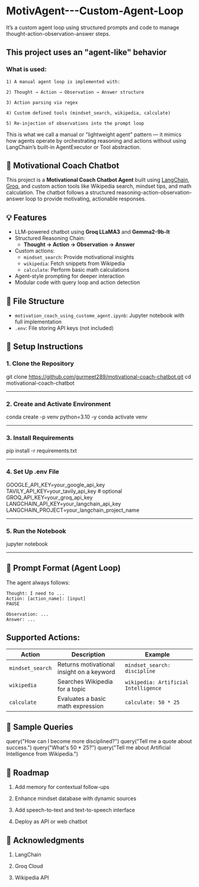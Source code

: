 # MotivAgent---Custom-Agent-Loop
It’s a custom agent loop using structured prompts and code to manage thought-action-observation-answer steps.

## This project uses an "agent-like" behavior 

 ### What is used:

    1) A manual agent loop is implemented with:
    
    2) Thought → Action → Observation → Answer structure
    
    3) Action parsing via regex
    
    4) Custom defined tools (mindset_search, wikipedia, calculate)
    
    5) Re-injection of observations into the prompt loop
  
  
  This is what we call a manual or "lightweight agent" pattern — it mimics how agents operate by orchestrating reasoning and actions without using LangChain’s built-in AgentExecutor or Tool abstraction.


## 🤖 Motivational Coach Chatbot

This project is a **Motivational Coach Chatbot Agent** built using [LangChain](https://www.langchain.com/), [Groq](https://groq.com/), and custom action tools like Wikipedia search, mindset tips, and math calculation. The chatbot follows a structured reasoning-action-observation-answer loop to provide motivating, actionable responses.

## 💡 Features

- LLM-powered chatbot using **Groq LLaMA3** and **Gemma2-9b-It**
- Structured Reasoning Chain: 
  - **Thought → Action → Observation → Answer**
- Custom actions:
  - `mindset_search`: Provide motivational insights
  - `wikipedia`: Fetch snippets from Wikipedia
  - `calculate`: Perform basic math calculations
- Agent-style prompting for deeper interaction
- Modular code with query loop and action detection

## 📁 File Structure

- `motivation_coach_using_custome_agent.ipynb`: Jupyter notebook with full implementation
- `.env`: File storing API keys (not included)

## 🔧 Setup Instructions

### 1. Clone the Repository

git clone https://github.com/gurmeet289/motivational-coach-chatbot.git
cd motivational-coach-chatbot

---

### 2. Create and Activate Environment

conda create -p venv python=3.10 -y
conda activate venv

---

### 3. Install Requirements

pip install -r requirements.txt

---

### 4. Set Up .env File

GOOGLE_API_KEY=your_google_api_key
TAVILY_API_KEY=your_tavily_api_key  # optional
GROQ_API_KEY=your_groq_api_key
LANGCHAIN_API_KEY=your_langchain_api_key
LANGCHAIN_PROJECT=your_langchain_project_name

---

### 5. Run the Notebook

jupyter notebook

---

## 🧠 Prompt Format (Agent Loop)

The agent always follows:

    Thought: I need to ...
    Action: [action_name]: [input]
    PAUSE
    
    Observation: ...
    Answer: ...


## Supported Actions:

| Action          | Description                              | Example                             |
|-----------------|------------------------------------------|-------------------------------------|
| `mindset_search`| Returns motivational insight on a keyword| `mindset_search: discipline`        |
| `wikipedia`     | Searches Wikipedia for a topic           | `wikipedia: Artificial Intelligence`|
| `calculate`     | Evaluates a basic math expression        | `calculate: 50 * 25`                |


## 💬 Sample Queries

query("How can I become more disciplined?")
query("Tell me a quote about success.")
query("What's 50 * 25?")
query("Tell me about Artificial Intelligence from Wikipedia.")


## 🚀 Roadmap

1) Add memory for contextual follow-ups

2) Enhance mindset database with dynamic sources

3) Add speech-to-text and text-to-speech interface

4) Deploy as API or web chatbot
   

## 🙌 Acknowledgments

1) LangChain

2) Groq Cloud

3) Wikipedia API
